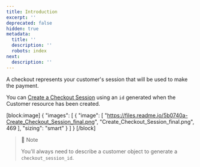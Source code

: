 ```yaml
---
title: Introduction
excerpt: ''
deprecated: false
hidden: true
metadata:
  title: ''
  description: ''
  robots: index
next:
  description: ''
---
```

A checkout represents your customer's session that will be used to make the payment. 

You can [Create a Checkout Session](https://docs.y.uno/reference/create-checkout-session) using an `id` generated when the Customer resource has been created. 

[block:image]
{
  "images": [
    {
      "image": [
        "https://files.readme.io/5b0740a-Create_Checkout_Session_final.png",
        "Create_Checkout_Session_final.png",
        469
      ],
      "sizing": "smart"
    }
  ]
}
[/block]

> 📘 Note
> 
> You'll always need to describe a customer object to generate a `checkout_session_id`.